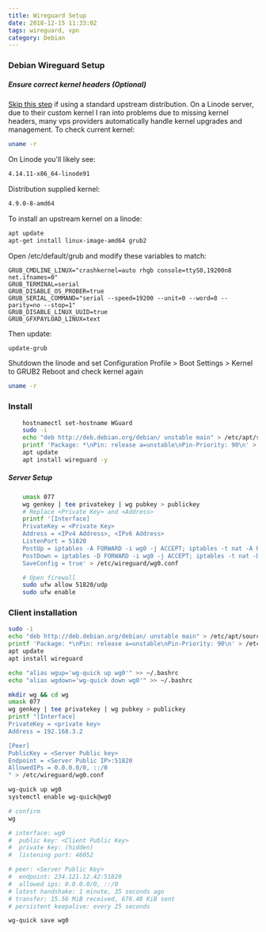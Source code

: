 ```yaml
---
title: Wireguard Setup
date: 2018-12-15 11:33:02
tags: wireguard, vpn
category: Debian
---
```


### Debian Wireguard Setup

##### Ensure correct kernel headers (Optional)

 [Skip this step](#install) if using a standard upstream distribution. On a Linode server, due to their custom kernel I ran into problems due to missing kernel headers, many vps providers automatically handle kernel upgrades and management.  To check current kernel: 

  ```bash
  uname -r

  ```
  On Linode you'll likely see:
  ```bash
  4.14.11-x86_64-linode91
  ```
  Distribution supplied kernel:
  ```bash
  4.9.0-8-amd64
  ```

  To install an upstream kernel on a linode:

  ```bash
  apt update
  apt-get install linux-image-amd64 grub2
  ```
  Open /etc/default/grub and modify these variables to match:
  ```
  GRUB_CMDLINE_LINUX="crashkernel=auto rhgb console=ttyS0,19200n8 net.ifnames=0"
  GRUB_TERMINAL=serial
  GRUB_DISABLE_OS_PROBER=true
  GRUB_SERIAL_COMMAND="serial --speed=19200 --unit=0 --word=8 --parity=no --stop=1"
  GRUB_DISABLE_LINUX_UUID=true
  GRUB_GFXPAYLOAD_LINUX=text
  ```

  Then update:
  ```bash
  update-grub
  ```

  Shutdown the linode and set Configuration Profile > Boot Settings > Kernel to GRUB2
  Reboot and check kernel again
  ```bash
  uname -r
  ```

### Install

```bash
    hostnamectl set-hostname WGuard
    sudo -i
    echo "deb http://deb.debian.org/debian/ unstable main" > /etc/apt/sources.list.d/unstable.list
    printf 'Package: *\nPin: release a=unstable\nPin-Priority: 90\n' > /etc/apt/preferences.d/limit-unstable
    apt update
    apt install wireguard -y
```

##### Server Setup
```bash
    umask 077
    wg genkey | tee privatekey | wg pubkey > publickey
    # Replace <Private Key> and <Address>
    printf '[Interface]
    PrivateKey = <Private Key>
    Address = <IPv4 Address>, <IPv6 Address>
    ListenPort = 51820
    PostUp = iptables -A FORWARD -i wg0 -j ACCEPT; iptables -t nat -A POSTROUTING -o eth0 -j MASQUERADE; ip6tables -A FORWARD -i wg0 -j ACCEPT; ip6tables -t nat -A POSTROUTING -o eth0 -j MASQUERADE
    PostDown = iptables -D FORWARD -i wg0 -j ACCEPT; iptables -t nat -D POSTROUTING -o eth0 -j MASQUERADE; ip6tables -D FORWARD -i wg0 -j ACCEPT; ip6tables -t nat -D POSTROUTING -o eth0 -j MASQUERADE
    SaveConfig = true' > /etc/wireguard/wg0.conf

    # Open firewall
    sudo ufw allow 51820/udp
    sudo ufw enable
```


### Client installation

```bash
sudo -i
echo "deb http://deb.debian.org/debian/ unstable main" > /etc/apt/sources.list.d/unstable.list
printf 'Package: *\nPin: release a=unstable\nPin-Priority: 90\n' > /etc/apt/preferences.d/limit-unstable
apt update
apt install wireguard

echo "alias wgup='wg-quick up wg0'" >> ~/.bashrc
echo "alias wgdown='wg-quick down wg0'" >> ~/.bashrc

```

```bash
mkdir wg && cd wg
umask 077
wg genkey | tee privatekey | wg pubkey > publickey
printf "[Interface]
PrivateKey = <private key>
Address = 192.168.3.2

[Peer]
PublicKey = <Server Public key>
Endpoint = <Server Public IP>:51820
AllowedIPs = 0.0.0.0/0, ::/0
" > /etc/wireguard/wg0.conf

wg-quick up wg0
systemctl enable wg-quick@wg0

# confirm
wg

# interface: wg0
#  public key: <Client Public Key>
#  private key: (hidden)
#  listening port: 46052

# peer: <Server Public Key>
#  endpoint: 234.121.12.42:51820
#  allowed ips: 0.0.0.0/0, ::/0
# latest handshake: 1 minute, 35 seconds ago
# transfer: 15.56 MiB received, 676.48 KiB sent
# persistent keepalive: every 25 seconds

wg-quick save wg0

```
